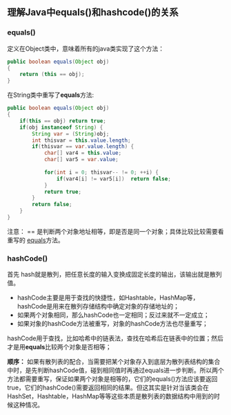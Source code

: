## 理解Java中equals()和hashcode()的关系

### equals()

定义在Object类中，意味着所有的java类实现了这个方法：

```java
public boolean equals(Object obj)
{
    return (this == obj);
}
```



在String类中重写了**equals**方法:

```java
public boolean equals(Object obj)
{
    if(this == obj)	return true;
    if(obj instanceof String) {
        String var = (String)obj;
        int thisvar = this.value.length;
        if(thisvar == var.value.length) {
            char[] var4 = this.value;
            char[] var5 = var.value;
            
            for(int i = 0; thisvar-- != 0; ++i) {
                if(var4[i] != var5[i])	return false;
            }
            return true;
        }
        return false;
    }
}
```

注意： == 是判断两个对象地址相等，即是否是同一个对象；具体比较比较需要看重写的 <u>equals</u>方法。



### hashCode()

首先 hash就是散列，把任意长度的输入变换成固定长度的输出，该输出就是散列值。

- hashCode主要是用于查找的快捷性，如Hashtable，HashMap等，hashCode是用来在散列存储结构中确定对象的存储地址的；
- 如果两个对象相同，那么hashCode也一定相同；反过来就不一定成立；
- 如果对象的hashCode方法被重写，对象的hashCode方法也尽量重写；



hashCode用于查找，比如哈希中的链表法，查找在哈希后在链表中的位置；然后才是用**equals**比较两个对象是否相等；

**顺序：** 如果有散列表的配合，当需要把某个对象存入到底层为散列表结构的集合中时，是先判断hashCode值，碰到相同值时再通过equals进一步判断。所以两个方法都需要重写，保证如果两个对象是相等的，它们的equals()方法应该要返回true，它们的hashCode()需要返回相同的结果。但这其实是针对当该类会在HashSet，Hashtable，HashMap等等这些本质是散列表的数据结构中用到的时候这种情况。

